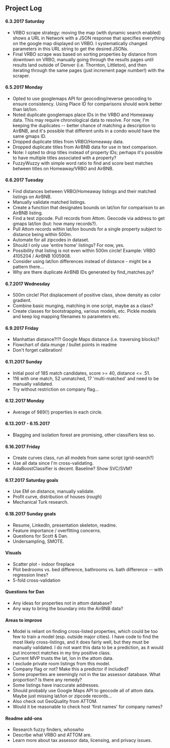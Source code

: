 ## Project Log

#### 6.3.2017 Saturday
* VRBO scrape strategy: moving the map (with dynamic search enabled) shows a URL in Network with a JSON response that specifies everything on the google map displayed on VRBO.  I systematically changed parameters in this URL string to get the desired JSONs.
* Final VRBO scrape was based on sorting properties by distance from downtown on VRBO, manually going through the results pages until results land outside of Denver (i.e. Thornton, Littleton), and then iterating through the same pages (just increment page number!) with the scraper.

#### 6.5.2017 Monday
* Opted to use googlemaps API for geocoding/reverse geocoding to ensure consistency.  Using Place ID for comparisons should work better than lat/lon.
* Noted duplicate googlemaps place IDs in the VRBO and Homeaway data.  This may require chronological data to resolve.  For now, I'm keeping the duplicates -- better chance of matching a description to AirBNB, and it's possible that different units in a condo would have the same gmaps ID.
* Dropped duplicate titles from VRBO/Homeaway data.
* Dropped duplicate titles from AirBNB data for use in text comparison.
* Note: I opted to drop titles instead of property IDs; perhaps it's possible to have multiple titles associated with a property?
* FuzzyWuzzy with simple word ratio to find and score best matches between titles on Homeaway/VRBO and AirBNB.

#### 6.6.2017 Tuesday
* Find distances between VRBO/Homeaway listings and their matched listings on AirBNB.
* Manually validate matched listings.
* Create a function that designates bounds on lat/lon for comparison to an AirBNB listing.
* Find a test zipcode.  Pull records from Attom.  Geocode via address to get gmaps lat/lon (but: how many records?).
* Pull Attom records within lat/lon bounds for a single property subject to distance being within 500m.
* Automate for all zipcodes in dataset.
* Should I only use 'entire home' listings?  For now, yes.
* Possibility that listing is not even within 500m circle!  Example: VRBO 4105204 / AirBNB 1005908.
* Consider using lat/lon differences instead of distance - might be a pattern there...
* Why are there duplicate AirBNB IDs generated by find_matches.py?

#### 6.7.2017 Wednesday
* 500m circle!  Plot displacement of positive class, show density as color gradient.
* Combine basic munging, matching in one script, maybe as a class?
* Create classes for bootstrapping, various models, etc.  Pickle models and keep log mapping filenames to parameters etc.

#### 6.9.2017 Friday
* Manhattan distance?!?!  Google Maps distance (i.e. traversing blocks)?
* Flowchart of data munge / bullet points in readme
* Don't forget calibration!

#### 6.11.2017 Sunday
* Initial pool of 185 match candidates, score >= 40, distance <= .51.
* 116 with one match, 52 unmatched, 17 'multi-matched' and need to be manually validated.
* Try without restriction on company flag...

#### 6.12.2017 Monday
* Average of 989(!) properties in each circle.

#### 6.13.2017 - 6.15.2017
* Blagging and isolation forest are promising, other classifiers less so.

#### 6.16.2017 Friday
* Create curves class, run all models from same script (grid-search?)
* Use all data since I'm cross-validating.
* AdaBoostClassifier is decent.  Baseline?  Show SVC/SVM?

#### 6.17.2017 Saturday goals
* Use EM on distance, manually validate.
* Profit curve, distribution of houses (rough)
* Mechanical Turk research.

#### 6.18.2017 Sunday goals
* Resume, LinkedIn, presentation skeleton, readme.
* Feature importance / overfitting concerns.
* Questions for Scott & Dan.
* Undersampling, SMOTE.

#### Visuals
* Scatter plot - indoor fireplace
* Plot bedrooms vs. bed difference, bathrooms vs. bath difference -- with regression lines?
* 5-fold cross-validation

#### Questions for Dan
* Any ideas for properties not in attom database?
* Any way to bring the boundary into the AirBNB data?

#### Areas to improve
* Model is reliant on finding cross-listed properties, which could be too few to train a model (esp. outside major cities).  I have code to find the most likely cross-listings, and it does fairly well, but they must be manually validated.  I do not want this data to be a prediction, as it would put incorrect matches in my tiny positive class.
* Current MVP trusts the lat, lon in the attom data.
* I exclude private room listings from this model.
* Company flag or not?  Make this a predictor if included?
* Some properties are seemingly not in the tax assessor database.  What proportion?  Is there any remedy?
* Some listings have inaccurate addresses.
* Should probably use Google Maps API to geocode all of attom data.  Maybe just missing lat/lon or zipcode records...
 * Also check out GeoQuality from ATTOM.
* Would it be reasonable to check host 'first names' for company names?

#### Readme add-ons
* Research fuzzy finders, whoswho
* Describe what VRBO and ATTOM are.
* Learn more about tax assessor data, licensing, and privacy issues.
